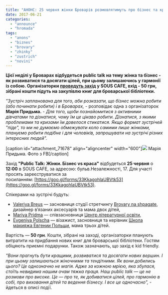 ```yaml
---
title: "АНОНС: 25 червня жінки Броварів розмовлятимуть про бізнес та красу"
date: 2017-06-21
categories: 
  - "announce"
  - "hromada"
tags: 
  - "anons"
  - "biznes"
  - "brovary"
  - "zhinky"
  - "zustrich"
  - "novini"
---
```


**Цієї неділі у Броварах відбудеться public talk на тему жінка та бізнес - як розвиватися та досягати цілей, при цьому залишаючись у гармонії із собою. Організаторки [проведуть захід](https://www.facebook.com/events/692917114248487) у SOUS CAFE, вхід - 50 грн, зібрані кошти підуть на закупівлю книг для броварської бібліотеки.**

_"Зустріч запланована для того, аби розказати, що бізнес можна робити (або починати робити) і в Броварах,_ - розповідає одна з організаторок **Марія Придьма.** - _Для того, щоби познайомитися з активними дівчатами та дізнатися, чому їм це цікаво робити. Дізнатися, з якими проблемами та кризами їм довелося стикатися. Якщо формат зустрічей "піде", то ми не думаємо обмежувати коло самими лише жінками, плануємо робити подібне і для чоловіків, запрошувати на зустрічі різних інтересних людей"._

\[caption id="attachment\_71678" align="aligncenter" width="600"\][![](https://mpz.brovary.org/wp-content/uploads/2017/06/18485670_1567895739900856_8849325439844861168_n.jpg)](https://mpz.brovary.org/wp-content/uploads/2017/06/18485670_1567895739900856_8849325439844861168_n.jpg) Марія Придьма. Фото з FB\[/caption\]

Захід **"Public Talk: Жінки. Бізнес vs краса"** відбудеться **25 червня** о **12:00** в SOUS CAFE, за адресою: бульв.Незалежності, 17. Для участі просять зареєструватися за посиланням: [https://goo.gl/forms/33KkagohlaUBVtk53](https://goo.gl/forms/33KkagohlaUBVtk53).

Спікерами на зустрічі будуть:

- [Valeriya Breus](https://www.facebook.com/valeriya.breus) — засновниця студії стретчингу [Brovary na shpagate](https://www.facebook.com/BrovaryNaShpagate/), дизайнер в’язаних аксесуарів та мама двох дітей,
- [Mariya Pridma](https://www.facebook.com/pridma) — співзасновниця [Центр літературної освіти](https://www.facebook.com/litosvita/),
- [Evgeniya Polscha](https://www.facebook.com/evgeniya.polscha) — візажист, засновниця та керівник [Школа макияжа Евгении Польщи](https://www.facebook.com/%D0%A8%D0%BA%D0%BE%D0%BB%D0%B0-%D0%BC%D0%B0%D0%BA%D0%B8%D1%8F%D0%B6%D0%B0-%D0%95%D0%B2%D0%B3%D0%B5%D0%BD%D0%B8%D0%B8-%D0%9F%D0%BE%D0%BB%D1%8C%D1%89%D0%B8-284319098257459/), мама трьох дітей.

Вартість — **50 грн**. Кошти, зібрані на заході, організаторки планують витратити на придбання нових книг для броварської бібліотеки. Гостям обіцяють приємні подарунки. Також зазначають, що захід є kid friendlу.

_"Вони прагнуть бути кращими, розвиватися та досягати нових вершин. І при цьому залишаються жіночними та тендітними. Як вони добились цього? Це однозначно не магія. Адже за кожною мрією, яка збулася, стоїть невидима нашим очам тяжка праця. Наш public talk — це не розмови про високе. Це — про те, як добиватися цілей, про гармонію в собі, про виховання дітей та ведення бізнесу. І все це одночасно",_ - йдеться в описі події.
